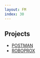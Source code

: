 ```yaml
---
layout: FM
index: 30
---
```


## Projects

+ [POSTMAN](https://www.ciirc.cvut.cz/research-education/projects/postman/)
+ [ROBOPROX](https://roboprox.eu/)
 
